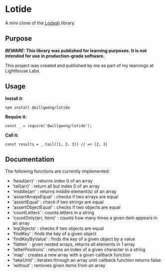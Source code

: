 # Lotide

A mini clone of the [Lodash](https://lodash.com) library.

## Purpose

**_BEWARE:_ This library was published for learning purposes. It is _not_ intended for use in production-grade software.**

This project was created and published by me as part of my learnings at Lighthouse Labs. 

## Usage

**Install it:**

`npm install @willgwong/lotide`

**Require it:**

`const _ = require('@willgwong/lotide');`

**Call it:**

`const results = _.tail([1, 2, 3]) // => [2, 3]`

## Documentation

The following functions are currently implemented:

 * 'head(arr)'			: returns index 0 of an array
 * 'tail(arr)'			: return all but index 0 of an array
 * 'middle(arr'			: returns middle element(s) of an array
 * 'assertArraysEqual'		: checks if two arrays are equal
 * 'assertEqual'		: check if two strings are equal
 * 'assertObjectEqual'		: checks if two objects are equal
 * 'countLetters'		: counts letters in a string
 * 'countOnly(arr, item)'	: counts how many times a given item appears in an array
 * 'eqObjects'			: checks if two objects are equal
 * 'findKey'			: finds the key of a given object
 * 'findKeyByValue'		: finds the key of a given object by a value
 * 'flatten'			: given nested arrays, returns all elements in 1 array
 * 'letterPositions'		: returns an index of a given character in a string
 * 'map'			: creates a new array with a given callback function
 * 'takeUntil'			: iterates through an array until callback function returns false
 * 'without'			: removes given items from an array

